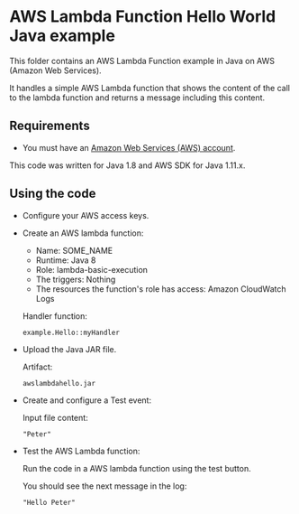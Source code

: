 # AWS Lambda Function Hello World Java example

This folder contains an AWS Lambda Function example in Java on AWS (Amazon Web Services).

It handles a simple AWS Lambda function that shows the content of the call to the lambda function and returns a message including this content.




## Requirements

* You must have an [Amazon Web Services (AWS) account](http://aws.amazon.com/).

This code was written for Java 1.8 and AWS SDK for Java 1.11.x.




## Using the code

* Configure your AWS access keys.

* Create an AWS lambda function:
  * Name:    SOME_NAME
  * Runtime: Java 8
  * Role:    lambda-basic-execution
  * The triggers: Nothing
  * The resources the function's role has access: Amazon CloudWatch Logs

  Handler function:

  ```
  example.Hello::myHandler
  ```

* Upload the Java JAR file.

  Artifact:

  ```
  awslambdahello.jar
  ```

* Create and configure a Test event:

  Input file content:

  ```
  "Peter"
  ```

* Test the AWS Lambda function:

  Run the code in a AWS lambda function using the test button.

  You should see the next message in the log:

  ```
  "Hello Peter" 
  ```

